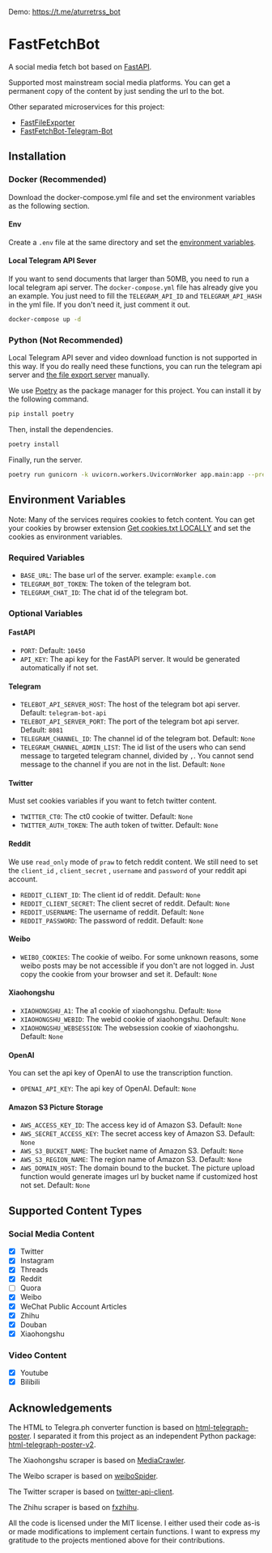 Demo: https://t.me/aturretrss_bot

# FastFetchBot

A social media fetch bot based on [FastAPI](https://fastapi.tiangolo.com/).

Supported most mainstream social media platforms. You can get a permanent copy of the content by just sending the url to the bot.

Other separated microservices for this project:

- [FastFileExporter](https://github.com/aturret/FastFileExporter)
- [FastFetchBot-Telegram-Bot](https://github.com/aturret/FastFetchBot-Telegram-Bot)


## Installation

### Docker (Recommended)

Download the docker-compose.yml file and set the environment variables as the following section.

#### Env

Create a `.env` file at the same directory and set the [environment variables](#envrionment-variables).

#### Local Telegram API Sever

If you want to send documents that larger than 50MB, you need to run a local telegram api server. The `docker-compose.yml` file has already give you an example. You just need to fill the `TELEGRAM_API_ID` and `TELEGRAM_API_HASH` in the yml file. If you don't need it, just comment it out.

```bash
docker-compose up -d
```

### Python (Not Recommended)

Local Telegram API sever and video download function is not supported in this way. If you do really need these functions, you can run the telegram api server and [the file export server](https://github.com/aturret/FastFileExporter) manually.

We use [Poetry](https://python-poetry.org/) as the package manager for this project. You can install it by the following command.

```bash
pip install poetry
```

Then, install the dependencies.

```bash
poetry install
```

Finally, run the server.

```bash
poetry run gunicorn -k uvicorn.workers.UvicornWorker app.main:app --preload
```

## Environment Variables

Note: Many of the services requires cookies to fetch content. You can get your cookies by browser extension [Get cookies.txt LOCALLY](https://chrome.google.com/webstore/detail/get-cookiestxt-locally/cclelndahbckbenkjhflpdbgdldlbecc) and set the cookies as environment variables.


### Required Variables

- `BASE_URL`: The base url of the server. example: `example.com`
- `TELEGRAM_BOT_TOKEN`: The token of the telegram bot.
- `TELEGRAM_CHAT_ID`: The chat id of the telegram bot.

### Optional Variables

#### FastAPI

- `PORT`: Default: `10450`
- `API_KEY`: The api key for the FastAPI server. It would be generated automatically if not set.

#### Telegram

- `TELEBOT_API_SERVER_HOST`: The host of the telegram bot api server. Default: `telegram-bot-api`
- `TELEBOT_API_SERVER_PORT`: The port of the telegram bot api server. Default: `8081`
- `TELEGRAM_CHANNEL_ID`: The channel id of the telegram bot. Default: `None`
- `TELEGRAM_CHANNEL_ADMIN_LIST`: The id list of the users who can send message to targeted telegram channel, divided by `,`. You cannot send message to the channel if you are not in the list. Default: `None`

#### Twitter

Must set cookies variables if you want to fetch twitter content.

- `TWITTER_CT0`: The ct0 cookie of twitter. Default: `None`
- `TWITTER_AUTH_TOKEN`: The auth token of twitter. Default: `None`

#### Reddit

We use `read_only` mode of `praw` to fetch reddit content. We still need to set the `client_id` , `client_secret` , `username` and `password` of your reddit api account.

- `REDDIT_CLIENT_ID`: The client id of reddit. Default: `None`
- `REDDIT_CLIENT_SECRET`: The client secret of reddit. Default: `None`
- `REDDIT_USERNAME`: The username of reddit. Default: `None`
- `REDDIT_PASSWORD`: The password of reddit. Default: `None`

#### Weibo

- `WEIBO_COOKIES`: The cookie of weibo. For some unknown reasons, some weibo posts may be not accessible if you don't are not logged in. Just copy the cookie from your browser and set it. Default: `None`

#### Xiaohongshu

- `XIAOHONGSHU_A1`: The a1 cookie of xiaohongshu. Default: `None`
- `XIAOHONGSHU_WEBID`: The webid cookie of xiaohongshu. Default: `None`
- `XIAOHONGSHU_WEBSESSION`: The websession cookie of xiaohongshu. Default: `None`
#### OpenAI

You can set the api key of OpenAI to use the transcription function.

- `OPENAI_API_KEY`: The api key of OpenAI. Default: `None`

#### Amazon S3 Picture Storage

- `AWS_ACCESS_KEY_ID`: The access key id of Amazon S3. Default: `None`
- `AWS_SECRET_ACCESS_KEY`: The secret access key of Amazon S3. Default: `None`
- `AWS_S3_BUCKET_NAME`: The bucket name of Amazon S3. Default: `None`
- `AWS_S3_REGION_NAME`: The region name of Amazon S3. Default: `None`
- `AWS_DOMAIN_HOST`: The domain bound to the bucket. The picture upload function would generate images url by bucket name if customized host not set. Default: `None`

## Supported Content Types

### Social Media Content

- [x] Twitter
- [x] Instagram
- [x] Threads
- [x] Reddit
- [ ] Quora
- [x] Weibo
- [x] WeChat Public Account Articles
- [x] Zhihu
- [x] Douban
- [x] Xiaohongshu

### Video Content

- [x] Youtube
- [x] Bilibili

## Acknowledgements

The HTML to Telegra.ph converter function is based on [html-telegraph-poster](https://github.com/mercuree/html-telegraph-poster). I separated it from this project as an independent Python package: [html-telegraph-poster-v2](https://github.com/aturret/html-telegraph-poster-v2).

The Xiaohongshu scraper is based on [MediaCrawler](https://github.com/NanmiCoder/MediaCrawler).

The Weibo scraper is based on [weiboSpider](https://github.com/dataabc/weiboSpider).

The Twitter scraper is based on [twitter-api-client](https://github.com/trevorhobenshield/twitter-api-client).

The Zhihu scraper is based on [fxzhihu](https://github.com/frostming/fxzhihu).

All the code is licensed under the MIT license. I either used their code as-is or made modifications to implement certain functions. I want to express my gratitude to the projects mentioned above for their contributions.
